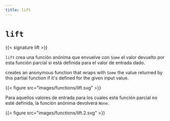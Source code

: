 ```yaml
---
title: lift
---
```


# `lift`

{{< signature lift >}}

`lift` crea una función anónima que envuelve con `Some` el valor devuelto por esta función parcial si está definida para el valor de entrada dado.

creates an anonymous function that wraps with `Some` the value returned by this partial function if it's defined for the given input value.

{{< figure src="images/functions/lift.svg" >}}

Para aquellos valores de entrada para los cuales esta función parcial no esté definida, la función anónima devolverá `None`.

{{< figure src="images/functions/lift.2.svg" >}}

